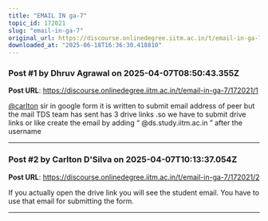 ```yaml
---
title: "EMAIL IN ga-7"
topic_id: 172021
slug: "email-in-ga-7"
original_url: https://discourse.onlinedegree.iitm.ac.in/t/email-in-ga-7/172021
downloaded_at: "2025-06-18T16:36:30.418810"
---
```


### Post #1 by Dhruv Agrawal on 2025-04-07T08:50:43.355Z
**Post URL**: https://discourse.onlinedegree.iitm.ac.in/t/email-in-ga-7/172021/1

[@carlton](/u/carlton)
 sir in google form it is written to submit email address of peer but the mail TDS team has sent has 3 drive links .so we have to submit drive links or like create the email by adding “
@ds.study.iitm.ac.in
” after the username

---

### Post #2 by Carlton D'Silva on 2025-04-07T10:13:37.054Z
**Post URL**: https://discourse.onlinedegree.iitm.ac.in/t/email-in-ga-7/172021/2

If you actually open the drive link you will see the student email. You have to use that email for submitting the form.

---
